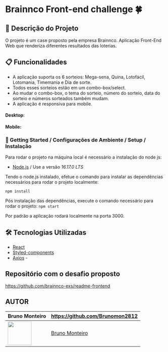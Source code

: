 # Brainnco Front-end challenge 🍀

## 🚀 Descrição do Projeto

O projeto é um case proposto pela empresa Brainnco. Aplicação Front-End Web que renderiza diferentes resultados das loterias.

## 📋 Funcionalidades

- A aplicação suporta os 6 sorteios: Mega-sena, Quina, Lotofácil, Lotomania, Timemania e Dia de sorte.
- Todos esses sorteios estão em um combo-box/select.
- Ao mudar o combo-box, o tema do sorteio, número do sorteio, data do sorteio e números sorteados também mudam.
- A aplicação é responsiva para mobile.

#### Desktop:



#### Mobile:


### 🔧 Getting Started / Configurações de Ambiente / Setup / Instalação

Para rodar o projeto na máquina local é necessário a instalação do node js:
* [Node.js](https://nodejs.org/en/) / Use a versão <i>16.17.0 LTS</i>

Tendo o node.js instalado, efetue o comando para instalar as dependências necessários para rodar o projeto localmente:
```
npm install 
```

Pós instalação das dependências, execute o comando necessário para rodar o projeto:
`npm start`

Por padrão a aplicação rodará localmente na porta 3000.

## 🛠️ Tecnologias Utilizadas

- [React](https://pt-br.reactjs.org/)  
- [Styled-components](https://styled-components.com/) 
- [Axios](https://github.com/axios/axios) - 

## Repositório com o desafio proposto

https://github.com/brainnco-exs/readme-frontend


## AUTOR
Bruno Monteiro  | https://github.com/Brunomon2812
--------- | ------
[<img src="https://github.com/Brunomon2812" width="75px;"/>](https://github.com/Brunomon2812) | [Bruno Monteiro](https://github.com/Brunomon2812)